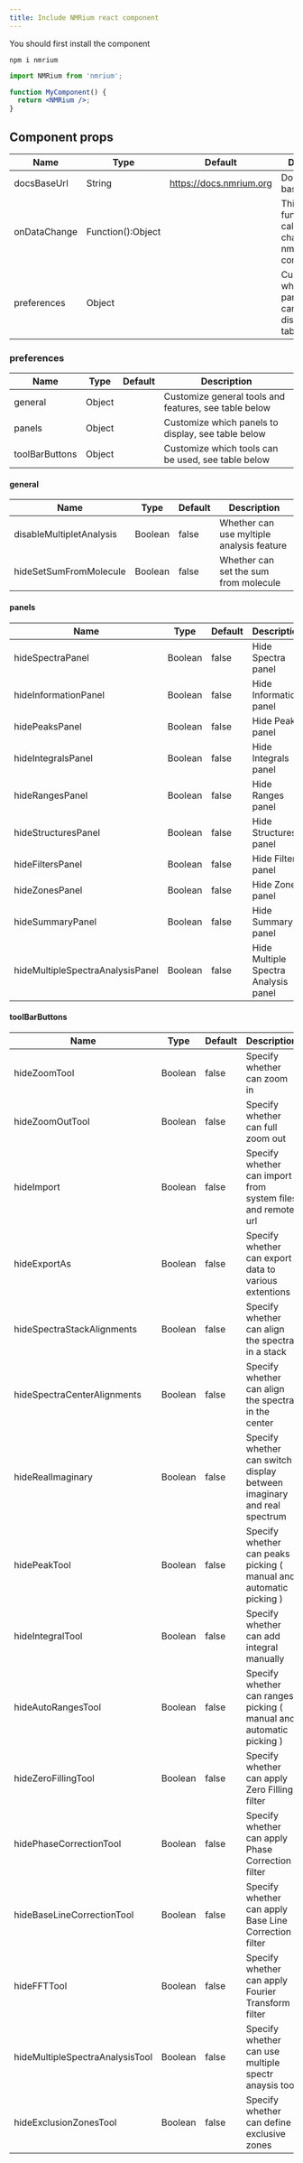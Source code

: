 ```yaml
---
title: Include NMRium react component
---
```


You should first install the component

`npm i nmrium`

```jsx title="JSX code snippet"
import NMRium from 'nmrium';

function MyComponent() {
  return <NMRium />;
}
```

## Component props

| Name                   | Type             | Default                  |  Description                                                                  |
| -----------------------| -----------------|--------------------------|-------------------------------------------------------------------------------|
| docsBaseUrl            | String           | https://docs.nmrium.org  | Documentation base url                                                        |
| onDataChange           | Function():Object|                          | This callback function will be called when change data in nmrium component    |
| preferences            | Object           |                          | Customize what tools and panels that can be used or displayed,see table below |

### preferences

| Name                   | Type           | Default                  |  Description                                                              |
| -----------------------| ---------------|--------------------------|---------------------------------------------------------------------------|
| general                | Object         |                          | Customize general tools and features, see table below                      |
| panels                 | Object         |                          | Customize which panels to display, see table below                        |
| toolBarButtons         | Object         |                          | Customize which tools can be used, see table below                        |

#### general

| Name                         | Type           | Default                  |  Description                                                              |
| -----------------------------| ---------------|--------------------------|---------------------------------------------------------------------------|
| disableMultipletAnalysis     | Boolean        | false                    | Whether can use myltiple analysis feature                                 |
| hideSetSumFromMolecule       | Boolean        | false                    | Whether can set the sum from molecule                                     |

#### panels

| Name                               | Type           | Default                  |  Description                                                              |
| -----------------------------------| ---------------|--------------------------|---------------------------------------------------------------------------|
| hideSpectraPanel                   | Boolean        | false                    | Hide Spectra panel                                                        |
| hideInformationPanel               | Boolean        | false                    | Hide Information panel                                                    |
| hidePeaksPanel                     | Boolean        | false                    | Hide Peaks panel                                                          |
| hideIntegralsPanel                 | Boolean        | false                    | Hide Integrals panel                                                      |
| hideRangesPanel                    | Boolean        | false                    | Hide Ranges panel                                                         |
| hideStructuresPanel                | Boolean        | false                    | Hide Structures panel                                                     |
| hideFiltersPanel                   | Boolean        | false                    | Hide Filters panel                                                        |
| hideZonesPanel                     | Boolean        | false                    | Hide Zones panel                                                          |
| hideSummaryPanel                   | Boolean        | false                    | Hide Summary panel                                                        |
| hideMultipleSpectraAnalysisPanel   | Boolean        | false                    | Hide Multiple Spectra Analysis panel                                      |

#### toolBarButtons

| Name                             | Type           | Default                  |  Description                                                              |
| ---------------------------------| ---------------|--------------------------|---------------------------------------------------------------------------|
| hideZoomTool                     | Boolean        | false                    | Specify whether can zoom in                                               |
| hideZoomOutTool                  | Boolean        | false                    | Specify whether can full zoom out                                         |
| hideImport                       | Boolean        | false                    | Specify whether can import from system files and remote url               |
| hideExportAs                     | Boolean        | false                    | Specify whether can export data to various extentions                     |
| hideSpectraStackAlignments       | Boolean        | false                    | Specify whether can align the spectra in a stack                          |
| hideSpectraCenterAlignments      | Boolean        | false                    | Specify whether can align the spectra in the center                       |
| hideRealImaginary                | Boolean        | false                    | Specify whether can switch display between imaginary and real spectrum    |
| hidePeakTool                     | Boolean        | false                    | Specify whether can peaks picking ( manual and automatic picking )        |
| hideIntegralTool                 | Boolean        | false                    | Specify whether can add integral manually                                 |
| hideAutoRangesTool               | Boolean        | false                    | Specify whether can ranges picking ( manual and automatic picking )       |
| hideZeroFillingTool              | Boolean        | false                    | Specify whether can apply Zero Filling filter                             |
| hidePhaseCorrectionTool          | Boolean        | false                    | Specify whether can apply Phase Correction filter                         |
| hideBaseLineCorrectionTool       | Boolean        | false                    | Specify whether can apply Base Line Correction filter                     |
| hideFFTTool                      | Boolean        | false                    | Specify whether can apply Fourier Transform filter                        |
| hideMultipleSpectraAnalysisTool  | Boolean        | false                    | Specify whether can use multiple spectr anaysis tool                      |
| hideExclusionZonesTool           | Boolean        | false                    | Specify whether can define exclusive zones                                |

